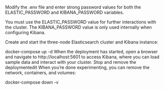 Modify the .env file and enter strong password values for both the ELASTIC_PASSWORD and KIBANA_PASSWORD variables.

You must use the ELASTIC_PASSWORD value for further interactions with the cluster. The KIBANA_PASSWORD value is only used internally when configuring Kibana.

Create and start the three-node Elasticsearch cluster and Kibana instance:

docker-compose up -d
When the deployment has started, open a browser and navigate to http://localhost:5601 to access Kibana, where you can load sample data and interact with your cluster.
Stop and remove the deploymentedit
When you’re done experimenting, you can remove the network, containers, and volumes:

docker-compose down -v


